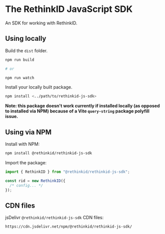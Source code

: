 # The RethinkID JavaScript SDK

An SDK for working with RethinkID.

## Using locally

Build the `dist` folder.

```bash
npm run build

# or

npm run watch
```

Install your locally built package.

```bash
npm install <../path/to/rethinkid-js-sdk>
```

**Note: this package doesn't work currently if installed locally (as opposed to installed via NPM) because of a Vite `query-string` package polyfill issue.**

## Using via NPM

Install with NPM:

```bash
npm install @rethinkid/rethinkid-js-sdk
```

Import the package:

```js
import { RethinkID } from "@rethinkid/rethinkid-js-sdk";

const rid = new RethinkID({
  /* config... */
});
```

## CDN files

jsDelivr `@rethinkid/rethinkid-js-sdk` CDN files:

`https://cdn.jsdelivr.net/npm/@rethinkid/rethinkid-js-sdk/`
